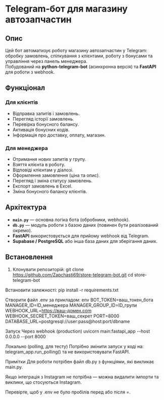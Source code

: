 # Telegram-бот для магазину автозапчастин

## Опис
Цей бот автоматизує роботу магазину автозапчастин у Telegram: обробку замовлень, спілкування з клієнтами, роботу з бонусами та управління через панель менеджера.  
Побудований на **python-telegram-bot** (асинхронна версія) та **FastAPI** для роботи з webhook.

## Функціонал

### Для клієнтів
- Відправка запитів і замовлень.
- Перегляд історії замовлень.
- Перевірка бонусного балансу.
- Активація бонусних кодів.
- Інформація про доставку, оплату, магазин.

### Для менеджера
- Отримання нових запитів у групу.
- Взяття клієнта в роботу.
- Відповіді клієнтам у діалозі.
- Оформлення замовлення (ціна та опис).
- Перегляд і зміна статусу замовлень.
- Експорт замовлень в Excel.
- Зміна бонусного балансу клієнтів.

## Архітектура
- **`main.py`** — основна логіка бота (обробники, webhook).
- **`db.py`** — модуль роботи з базою даних (повинен бути реалізований окремо).
- **FastAPI** використовується для прийому webhook від Telegram.
- **Supabase / PostgreSQL** або інша база даних для зберігання даних.

## Встановлення
1. Клонувати репозиторій:
git clone https://github.com/Zapchasti69/store-telegram-bot.git
cd store-telegram-bot

Встановити залежності:
pip install -r requirements.txt

Створити файл .env за прикладом:
env
BOT_TOKEN=ваш_токен_бота
MANAGER_ID=ID_менеджера
MANAGER_GROUP_ID=ID_групи
WEBHOOK_URL=https://ваш-домен.com
WEBHOOK_SECRET_TOKEN=ваш_секрет
PORT=8000
DATABASE_URL=postgresql://user:pass@host:port/dbname

Запуск
Через webhook (production)
uvicorn main:fastapi_app --host 0.0.0.0 --port 8000

Локально (polling, для тесту)
Потрібно змінити запуск у коді на:
telegram_app.run_polling()
та не використовувати FastAPI.

Примітки
Для роботи потрібен файл db.py з функціями, які викликає main.py.

Якщо інтеграція з Instagram не потрібна — можна видалити імпорти та виклики, що стосуються Instagram.

Перевірте, щоб у .env не було пробілів перед або після =.
